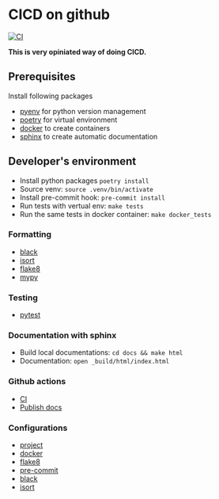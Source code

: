 # CICD on github

[![CI](https://github.com/khatkeashish/PythonCICD/actions/workflows/ci.yml/badge.svg)](https://github.com/khatkeashish/PythonCICD/actions/workflows/ci.yml)


**This is very opiniated way of doing CICD.**


## Prerequisites
Install following packages
- [pyenv](https://github.com/pyenv/pyenv) for python version management
- [poetry](https://python-poetry.org/docs/) for virtual environment
- [docker](https://www.docker.com/) to create containers
- [sphinx](https://www.sphinx-doc.org/en/master/index.html) to create automatic documentation

## Developer's environment
- Install python packages `poetry install`
- Source venv: `source .venv/bin/activate`
- Install pre-commit hook: `pre-commit install`
- Run tests with vertual env: `make tests`
- Run the same tests in docker container: `make docker_tests`


<!-- ## CICD components -->

### Formatting
- [black](https://github.com/psf/black)
- [isort](https://pycqa.github.io/isort/)
- [flake8](https://flake8.pycqa.org/en/latest/)
- [mypy](http://mypy-lang.org/)

### Testing
- [pytest](https://docs.pytest.org/en/7.2.x/)

### Documentation with sphinx
- Build local documentations: `cd docs && make html`
- Documentation: `open _build/html/index.html`

### Github actions
- [CI](./.github/workflows/ci.yml)
- [Publish docs](./.github/workflows/docs.yml)


### Configurations
- [project](pyproject.toml)
- [docker](.dockerignore)
- [flake8](.flake8)
- [pre-commit](.pre-commit-config.yaml)
- [black](pyproject.toml)
- [isort](pyproject.toml)